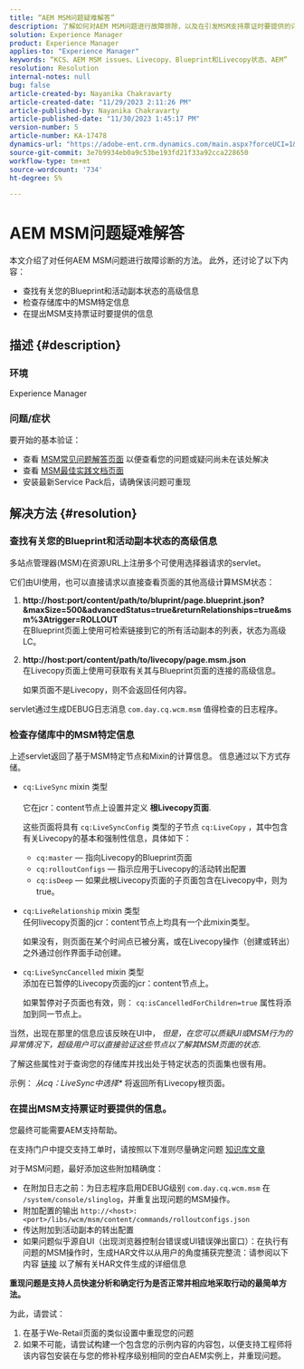 ```yaml
---
title: “AEM MSM问题疑难解答”
description: 了解如何对AEM MSM问题进行故障排除，以及在引发MSM支持票证时要提供的详细信息。
solution: Experience Manager
product: Experience Manager
applies-to: "Experience Manager"
keywords: “KCS、AEM MSM issues、Livecopy、Blueprint和Livecopy状态、AEM”
resolution: Resolution
internal-notes: null
bug: false
article-created-by: Nayanika Chakravarty
article-created-date: "11/29/2023 2:11:26 PM"
article-published-by: Nayanika Chakravarty
article-published-date: "11/30/2023 1:45:17 PM"
version-number: 5
article-number: KA-17478
dynamics-url: "https://adobe-ent.crm.dynamics.com/main.aspx?forceUCI=1&pagetype=entityrecord&etn=knowledgearticle&id=6218b528-c18e-ee11-8179-6045bd006b4b"
source-git-commit: 3e7b9934eb0a9c53be193fd21f33a92cca228650
workflow-type: tm+mt
source-wordcount: '734'
ht-degree: 5%

---
```


# AEM MSM问题疑难解答


本文介绍了对任何AEM MSM问题进行故障诊断的方法。 此外，还讨论了以下内容：

- 查找有关您的Blueprint和活动副本状态的高级信息
- 检查存储库中的MSM特定信息
- 在提出MSM支持票证时要提供的信息


## 描述 {#description}


### 环境

Experience Manager

### 问题/症状

要开始的基本验证：

- 查看 [MSM常见问题解答页面](https://experienceleague.adobe.com/docs/experience-manager-65/administering/introduction/troubleshoot-msm.html?lang=en#faq) 以便查看您的问题或疑问尚未在该处解决
- 查看 [MSM最佳实践文档页面](https://experienceleague.adobe.com/docs/experience-manager-65/administering/introduction/msm-best-practices.html?lang=en)
- 安装最新Service Pack后，请确保该问题可重现



## 解决方法 {#resolution}


### 查找有关您的Blueprint和活动副本状态的高级信息

多站点管理器(MSM)在资源URL上注册多个可使用选择器请求的servlet。

它们由UI使用，也可以直接请求以直接查看页面的其他高级计算MSM状态：

1. <b>http://host:port/content/path/to/bluprint/page.blueprint.json?&amp;maxSize=500&amp;advancedStatus=true&amp;returnRelationships=true&amp;msm%3Atrigger=ROLLOUT</b>\
   在Blueprint页面上使用可检索链接到它的所有活动副本的列表，状态为高级LC。
2. <b>http://host:port/content/path/to/livecopy/page.msm.json</b>\
   在Livecopy页面上使用可获取有关其与Blueprint页面的连接的高级信息。

   如果页面不是Livecopy，则不会返回任何内容。


servlet通过生成DEBUG日志消息 `com.day.cq.wcm.msm` 值得检查的日志程序。

### 检查存储库中的MSM特定信息

上述servlet返回了基于MSM特定节点和Mixin的计算信息。
信息通过以下方式存储。

- `cq:LiveSync` mixin 类型<br>\
  它在jcr：content节点上设置并定义 <b>根Livecopy页面</b>.

  这些页面将具有 `cq:LiveSyncConfig` 类型的子节点 `cq:LiveCopy` ，其中包含有关Livecopy的基本和强制性信息，具体如下：

   - `cq:master`  — 指向Livecopy的Blueprint页面
   - `cq:rolloutConfigs`  — 指示应用于Livecopy的活动转出配置
   - `cq:isDeep`  — 如果此根Livecopy页面的子页面包含在Livecopy中，则为true。
- `cq:LiveRelationship` mixin 类型\
  任何livecopy页面的jcr：content节点上均具有一个此mixin类型。

  如果没有，则页面在某个时间点已被分离，或在Livecopy操作（创建或转出）之外通过创作界面手动创建。
- `cq:LiveSyncCancelled` mixin 类型\
  添加在已暂停的Livecopy页面的jcr：content节点上。

  如果暂停对子页面也有效，则： `cq:isCancelledForChildren=true` 属性将添加到同一节点上。


当然，出现在那里的信息应该反映在UI中， *但是，在您可以质疑UI或MSM行为的异常情况下，超级用户可以直接验证这些节点以了解其MSM页面的状态*.

了解这些属性对于查询您的存储库并找出处于特定状态的页面集也很有用。

示例： *从cq：LiveSync中选择\** 将返回所有Livecopy根页面。

### 在提出MSM支持票证时要提供的信息。

您最终可能需要AEM支持帮助。

在支持门户中提交支持工单时，请按照以下准则尽量确定问题 [知识库文章](https://experienceleague.adobe.com/docs/experience-cloud-kcs/kbarticles/KA-17494.html)

对于MSM问题，最好添加这些附加精确度：

- 在附加日志之前：为日志程序启用DEBUG级别 `com.day.cq.wcm.msm` 在 `/system/console/slinglog`，并重复出现问题的MSM操作。
- 附加配置的输出 `http://<host>:<port>/libs/wcm/msm/content/commands/rolloutconfigs.json`
- 传达附加到活动副本的转出配置
- 如果问题似乎源自UI（出现浏览器控制台错误或UI错误弹出窗口）：在执行有问题的MSM操作时，生成HAR文件以从用户的角度捕获完整流：请参阅以下内容 [链接](https://help.tenderapp.com/kb/troubleshooting-your-tender-site/generating-an-har-file) 以了解有关HAR文件生成的详细信息


<b>重现问题是支持人员快速分析和确定行为是否正常并相应地采取行动的最简单方法。</b>

为此，请尝试：

1. 在基于We-Retail页面的类似设置中重现您的问题
2. 如果不可能，请尝试构建一个包含您的示例内容的内容包，以便支持工程师将该内容包安装在与您的修补程序级别相同的空白AEM实例上，并重现问题。

